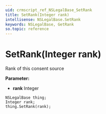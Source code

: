 ```yaml
---
uid: crmscript_ref_NSLegalBase_SetRank
title: SetRank(Integer rank)
intellisense: NSLegalBase.SetRank
keywords: NSLegalBase, GetRank
so.topic: reference
---
```


# SetRank(Integer rank)

Rank of this consent source

**Parameter:** 
* **rank** Integer

```crmscript
NSLegalBase thing;
Integer rank;
thing.SetRank(rank);
```

